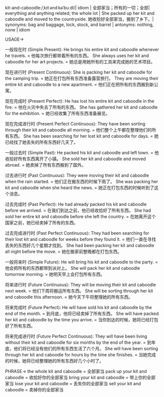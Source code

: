 kit-and-caboodle:/ˌkɪt ənd kəˈbuːdl/| idiom | 全部家当；所有的一切；全部| everything and anything related; the whole lot |  She packed up her kit and caboodle and moved to the countryside. 她收拾好全部家当，搬到了乡下。| synonyms: bag and baggage, lock, stock, and barrel | antonyms: nothing, none | idiom

USAGE->

一般现在时 (Simple Present):
He brings his entire kit and caboodle whenever he travels. = 他每次旅行都带着所有的东西。
She always uses her kit and caboodle for her art projects. = 她总是用她所有的工具来完成她的艺术项目。

现在进行时 (Present Continuous):
She is packing her kit and caboodle for the camping trip. = 她正在打包所有东西准备露营旅行。
They are moving their entire kit and caboodle to a new apartment. = 他们正在把所有的东西搬到新公寓。

现在完成时 (Present Perfect):
He has lost his entire kit and caboodle in the fire. = 他在火灾中失去了所有的东西。
She has gathered her kit and caboodle for the exhibition. = 她已经收集了所有东西准备展览。

现在完成进行时 (Present Perfect Continuous):
They have been sorting through their kit and caboodle all morning. = 他们整个上午都在整理他们的所有东西。
She has been searching for her lost kit and caboodle for days. = 她已经找了她丢失的所有东西好几天了。

一般过去时 (Simple Past):
He packed his kit and caboodle and left town. = 他收拾好所有东西离开了小镇。
She sold her kit and caboodle and moved abroad. = 她卖掉了所有东西搬到了国外。


过去进行时 (Past Continuous):
They were moving their kit and caboodle when the rain started. = 他们正在搬东西的时候下雨了。
She was packing her kit and caboodle when she heard the news. = 她正在打包东西的时候听到了这个消息。

过去完成时 (Past Perfect):
He had already packed his kit and caboodle before we arrived. = 在我们到达之前，他已经收拾好了所有东西。
She had sold her entire kit and caboodle before she left the country. = 在她离开这个国家之前，她已经卖掉了所有的东西。

过去完成进行时 (Past Perfect Continuous):
They had been searching for their lost kit and caboodle for weeks before they found it. = 他们一直在寻找丢失的东西好几个星期才找到。
She had been packing her kit and caboodle all night before the move. = 她在搬家前整晚都在打包东西。

一般将来时 (Simple Future):
He will bring his kit and caboodle to the party. = 他会把所有的东西都带到派对上。
She will pack her kit and caboodle tomorrow morning. = 她明天早上会打包所有东西。

将来进行时 (Future Continuous):
They will be moving their kit and caboodle next week. = 他们下周将搬运所有东西。
She will be sorting through her kit and caboodle this afternoon. = 她今天下午将整理她的所有东西。

将来完成时 (Future Perfect):
He will have sold his kit and caboodle by the end of the month. = 到月底，他将已经卖掉了所有东西。
She will have packed her kit and caboodle by the time you arrive. = 当你到达的时候，她将已经打包好了所有东西。

将来完成进行时 (Future Perfect Continuous):
They will have been living without their kit and caboodle for six months by the end of the year. = 到年底，他们将已经没有他们的所有东西生活了六个月。
She will have been sorting through her kit and caboodle for hours by the time she finishes. = 当她完成的时候，她将已经整理她的所有东西好几个小时了。


PHRASE->
the whole kit and caboodle = 全部家当
pack up your kit and caboodle = 收拾好你的全部家当
bring your kit and caboodle = 带上你的全部家当
lose your kit and caboodle = 丢失你的全部家当
sell your kit and caboodle = 卖掉你的全部家当
